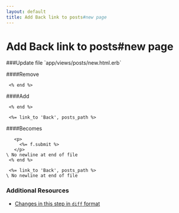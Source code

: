 ```yaml
---
layout: default
title: Add Back link to posts#new page
---
```


<h1 id="main">Add Back link to posts#new page</h1>
###Update file `app/views/posts/new.html.erb`

####Remove
```
 <% end %>
```


####Add
```
 <% end %>
 
 <%= link_to 'Back', posts_path %>
```


####Becomes
```
   <p>
     <%= f.submit %>
   </p>
\ No newline at end of file
 <% end %>
 
 <%= link_to 'Back', posts_path %>
\ No newline at end of file

```



### Additional Resources

* [Changes in this step in `diff` format](https://github.com/software-academy/rails_getting_started_bdd/commit/66c7f4b409d72aded3819b44ddee16bc452dde3d)

